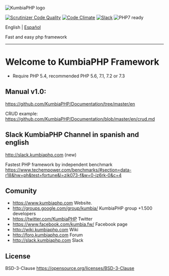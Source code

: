 ![KumbiaPHP logo](https://rawgit.com/kumbiaphp/kumbiaphp/master/default/public/img/kumbiaphp.svg)

[![Scrutinizer Code Quality](https://scrutinizer-ci.com/g/KumbiaPHP/KumbiaPHP/badges/quality-score.png)](https://scrutinizer-ci.com/g/KumbiaPHP/KumbiaPHP)
[![Code Climate](https://codeclimate.com/github/KumbiaPHP/KumbiaPHP/badges/gpa.svg)](https://codeclimate.com/github/KumbiaPHP/KumbiaPHP)
[![Slack](http://slack.kumbiaphp.com/badge.svg)](http://slack.kumbiaphp.com)
![PHP7 ready](https://rawgit.com/kumbiaphp/kumbiaphp/master/default/public/img/php7.svg)

English | [Español](README.md)

Fast and easy php framework

---
# Welcome to KumbiaPHP Framework
* Require PHP 5.4, recommended PHP 5.6, 7.1, 7.2 or 7.3
## Manual v1.0:

https://github.com/KumbiaPHP/Documentation/tree/master/en

CRUD example: https://github.com/KumbiaPHP/Documentation/blob/master/en/crud.md
## Slack KumbiaPHP Channel in spanish and english
http://slack.kumbiaphp.com (new)

Fastest PHP framework by independent benchmark
https://www.techempower.com/benchmarks/#section=data-r18&hw=ph&test=fortune&l=zik073-f&w=0-jz6rk-0&c=4

## Comunity
* https://www.kumbiaphp.com Website.
* http://groups.google.com/group/kumbia/ KumbiaPHP group +1.500 developers
* https://twitter.com/KumbiaPHP Twitter
* https://www.facebook.com/kumbia.fw/ Facebook page
* http://wiki.kumbiaphp.com Wiki
* http://foro.kumbiaphp.com Forum
* http://slack.kumbiaphp.com  Slack


## License
BSD-3-Clause https://opensource.org/licenses/BSD-3-Clause
